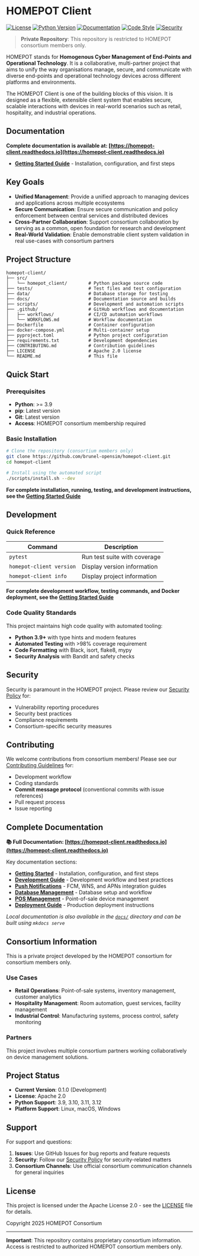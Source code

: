 # HOMEPOT Client

[![License](https://img.shields.io/badge/License-Apache%202.0-blue.svg)](https://opensource.org/licenses/Apache-2.0)
[![Python Version](https://img.shields.io/badge/python-3.9%2B-brightgreen.svg)](https://python.org/)
[![Documentation](https://readthedocs.org/projects/homepot-client/badge/?version=latest)](https://homepot-client.readthedocs.io/en/latest/)
[![Code Style](https://img.shields.io/badge/code%20style-black%20%7C%20flake8-000000.svg)](https://github.com/psf/black)
[![Security](https://img.shields.io/badge/security-audit%20passing-green.svg)](https://github.com/brunel-opensim/homepot-client/actions/workflows/security-audit.yml)

> **Private Repository**: This repository is restricted to HOMEPOT consortium members only.

HOMEPOT stands for **Homogenous Cyber Management of End-Points and Operational Technology**.
It is a collaborative, multi-partner project that aims to unify the way organisations manage, secure, and communicate with diverse end-points and operational technology devices across different platforms and environments.

The HOMEPOT Client is one of the building blocks of this vision.
It is designed as a flexible, extensible client system that enables secure, scalable interactions with devices in real-world scenarios such as retail, hospitality, and industrial operations.

## Documentation

**Complete documentation is available at: [https://homepot-client.readthedocs.io](https://homepot-client.readthedocs.io)**

- **[Getting Started Guide](https://homepot-client.readthedocs.io/en/latest/getting-started/)** - Installation, configuration, and first steps

## Key Goals

- **Unified Management**: Provide a unified approach to managing devices and applications across multiple ecosystems
- **Secure Communication**: Ensure secure communication and policy enforcement between central services and distributed devices
- **Cross-Partner Collaboration**: Support consortium collaboration by serving as a common, open foundation for research and development
- **Real-World Validation**: Enable demonstrable client system validation in real use-cases with consortium partners

## Project Structure

```text
homepot-client/
├── src/
│   └── homepot_client/        # Python package source code
├── tests/                     # Test files and test configuration
├── data/                      # Database storage for testing
├── docs/                      # Documentation source and builds
├── scripts/                   # Development and automation scripts
├── .github/                   # GitHub workflows and documentation
│   ├── workflows/             # CI/CD automation workflows
│   └── WORKFLOWS.md           # Workflow documentation
├── Dockerfile                 # Container configuration
├── docker-compose.yml         # Multi-container setup
├── pyproject.toml             # Python project configuration
├── requirements.txt           # Development dependencies
├── CONTRIBUTING.md            # Contribution guidelines
├── LICENSE                    # Apache 2.0 license
└── README.md                  # This file
```

## Quick Start

### Prerequisites

- **Python**: >= 3.9
- **pip**: Latest version  
- **Git**: Latest version
- **Access**: HOMEPOT consortium membership required

### Basic Installation

```bash
# Clone the repository (consortium members only)
git clone https://github.com/brunel-opensim/homepot-client.git
cd homepot-client

# Install using the automated script
./scripts/install.sh --dev
```

**For complete installation, running, testing, and development instructions, see the [Getting Started Guide](https://homepot-client.readthedocs.io/en/latest/getting-started/)**

## Development

### Quick Reference

| Command | Description |
|---------|-------------|
| `pytest` | Run test suite with coverage |
| `homepot-client version` | Display version information |
| `homepot-client info` | Display project information |

**For complete development workflow, testing commands, and Docker deployment, see the [Getting Started Guide](https://homepot-client.readthedocs.io/en/latest/getting-started/)**

### Code Quality Standards

This project maintains high code quality with automated tooling:

- **Python 3.9+** with type hints and modern features
- **Automated Testing** with >98% coverage requirement
- **Code Formatting** with Black, isort, flake8, mypy
- **Security Analysis** with Bandit and safety checks

## Security

Security is paramount in the HOMEPOT project. Please review our [Security Policy](SECURITY.md) for:

- Vulnerability reporting procedures
- Security best practices
- Compliance requirements
- Consortium-specific security measures

## Contributing

We welcome contributions from consortium members! Please see our [Contributing Guidelines](CONTRIBUTING.md) for:

- Development workflow
- Coding standards
- **Commit message protocol** (conventional commits with issue references)
- Pull request process
- Issue reporting

## Complete Documentation

**📚 Full Documentation: [https://homepot-client.readthedocs.io](https://homepot-client.readthedocs.io)**

Key documentation sections:

- **[Getting Started](https://homepot-client.readthedocs.io/en/latest/getting-started/)** - Installation, configuration, and first steps
- **[Development Guide](https://homepot-client.readthedocs.io/en/latest/development-guide/)** - Development workflow and best practices
- **[Push Notifications](https://homepot-client.readthedocs.io/en/latest/push-notification/)** - FCM, WNS, and APNs integration guides
- **[Database Management](https://homepot-client.readthedocs.io/en/latest/database-management/)** - Database setup and workflow
- **[POS Management](https://homepot-client.readthedocs.io/en/latest/pos-management/)** - Point-of-sale device management
- **[Deployment Guide](https://homepot-client.readthedocs.io/en/latest/deployment-guide/)** - Production deployment instructions

*Local documentation is also available in the [`docs/`](docs/) directory and can be built using `mkdocs serve`*

## Consortium Information

This is a private project developed by the HOMEPOT consortium for consortium members only.

### Use Cases

- **Retail Operations**: Point-of-sale systems, inventory management, customer analytics
- **Hospitality Management**: Room automation, guest services, facility management
- **Industrial Control**: Manufacturing systems, process control, safety monitoring

### Partners

This project involves multiple consortium partners working collaboratively on device management solutions.

## Project Status

- **Current Version**: 0.1.0 (Development)
- **License**: Apache 2.0
- **Python Support**: 3.9, 3.10, 3.11, 3.12
- **Platform Support**: Linux, macOS, Windows

## Support

For support and questions:

1. **Issues**: Use GitHub Issues for bug reports and feature requests
2. **Security**: Follow our [Security Policy](SECURITY.md) for security-related matters
3. **Consortium Channels**: Use official consortium communication channels for general inquiries

## License

This project is licensed under the Apache License 2.0 - see the [LICENSE](LICENSE) file for details.

Copyright 2025 HOMEPOT Consortium

---

**Important**: This repository contains proprietary consortium information. Access is restricted to authorized HOMEPOT consortium members only.
